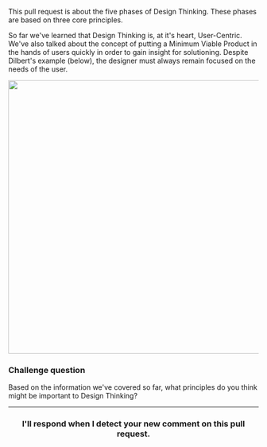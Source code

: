 This pull request is about the five phases of Design Thinking.  These phases are based on three core principles.  

So far we've learned that Design Thinking is, at it's heart, User-Centric.  We've also talked about the concept of putting a Minimum Viable Product in the hands of users quickly in order to gain insight for solutioning.  Despite Dilbert's example (below), the designer must always remain focused on the needs of the user.

<p align="left">
  <img src="https://user-images.githubusercontent.com/57373296/75285371-7e384b80-57e4-11ea-9f4c-24c36c320c81.PNG" width="550" >
</p>


### Challenge question

Based on the information we've covered so far, what principles do you think might be important to Design Thinking?


<hr>
<h3 align="center">I'll respond when I detect your new comment on this pull request.</h3>